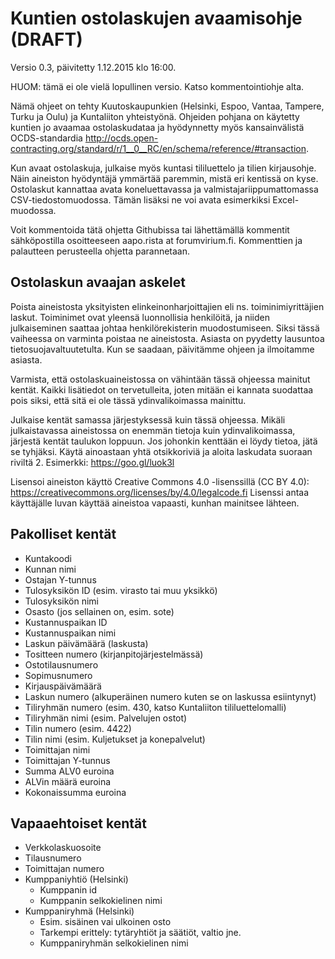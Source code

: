 Kuntien ostolaskujen avaamisohje (DRAFT)
========================================

Versio 0.3, päivitetty 1.12.2015 klo 16:00.

HUOM: tämä ei ole vielä lopullinen versio. Katso kommentointiohje alta.

Nämä ohjeet on tehty Kuutoskaupunkien (Helsinki, Espoo, Vantaa, Tampere,
Turku ja Oulu) ja Kuntaliiton yhteistyönä.
Ohjeiden pohjana on käytetty kuntien jo avaamaa ostolaskudataa ja hyödynnetty
myös kansainvälistä OCDS-standardia
http://ocds.open-contracting.org/standard/r/1__0__RC/en/schema/reference/#transaction.

Kun avaat ostolaskuja, julkaise myös kuntasi tililuettelo ja tilien kirjausohje.
Näin aineiston hyödyntäjä ymmärtää paremmin, mistä eri kentissä on kyse.
Ostolaskut kannattaa avata koneluettavassa ja valmistajariippumattomassa CSV-tiedostomuodossa. 
Tämän lisäksi ne voi avata esimerkiksi Excel-muodossa.

Voit kommentoida tätä ohjetta Githubissa tai lähettämällä kommentit
sähköpostilla osoitteeseen aapo.rista at forumvirium.fi. 
Kommenttien ja palautteen perusteella ohjetta parannetaan.

Ostolaskun avaajan askelet
--------------------------

Poista aineistosta yksityisten elinkeinonharjoittajien eli 
ns. toiminimiyrittäjien laskut. Toiminimet ovat yleensä luonnollisia henkilöitä, 
ja niiden julkaiseminen saattaa johtaa henkilörekisterin muodostumiseen.
Siksi tässä vaiheessa on varminta poistaa ne aineistosta. 
Asiasta on pyydetty lausuntoa tietosuojavaltuutetulta. 
Kun se saadaan, päivitämme ohjeen ja ilmoitamme asiasta.

Varmista, että ostolaskuaineistossa on vähintään tässä ohjeessa mainitut kentät.
Kaikki lisätiedot on tervetulleita, joten mitään ei kannata suodattaa pois
siksi, että sitä ei ole tässä ydinvalikoimassa mainittu.

Julkaise kentät samassa järjestyksessä kuin tässä ohjeessa. 
Mikäli julkaistavassa aineistossa on enemmän tietoja kuin ydinvalikoimassa,
järjestä kentät taulukon loppuun.
Jos johonkin kenttään ei löydy tietoa, jätä se tyhjäksi.
Käytä ainoastaan yhtä otsikkoriviä ja aloita laskudata suoraan riviltä 2.
Esimerkki: https://goo.gl/luok3l 

Lisensoi aineiston käyttö Creative Commons 4.0 -lisenssillä (CC BY 4.0):
https://creativecommons.org/licenses/by/4.0/legalcode.fi 
Lisenssi antaa käyttäjälle luvan käyttää aineistoa vapaasti,
kunhan mainitsee lähteen.

Pakolliset kentät
-----------------

* Kuntakoodi
* Kunnan nimi
* Ostajan Y-tunnus
* Tulosyksikön ID (esim. virasto tai muu yksikkö)
* Tulosyksikön nimi
* Osasto (jos sellainen on, esim. sote)
* Kustannuspaikan ID
* Kustannuspaikan nimi
* Laskun päivämäärä (laskusta)
* Tositteen numero (kirjanpitojärjestelmässä)
* Ostotilausnumero
* Sopimusnumero
* Kirjauspäivämäärä
* Laskun numero (alkuperäinen numero kuten se on laskussa esiintynyt)
* Tiliryhmän numero (esim. 430, katso Kuntaliiton tililuettelomalli) 
* Tiliryhmän nimi (esim. Palvelujen ostot)
* Tilin numero (esim. 4422)
* Tilin nimi (esim. Kuljetukset ja konepalvelut)
* Toimittajan nimi
* Toimittajan Y-tunnus
* Summa ALV0 euroina
* ALVin määrä euroina
* Kokonaissumma euroina

Vapaaehtoiset kentät
--------------------

* Verkkolaskuosoite
* Tilausnumero
* Toimittajan numero
* Kumppaniyhtiö (Helsinki)
  * Kumppanin id
  * Kumppanin selkokielinen nimi
* Kumppaniryhmä (Helsinki)
  * Esim. sisäinen vai ulkoinen osto
  * Tarkempi erittely: tytäryhtiöt ja säätiöt, valtio jne.
  * Kumppaniryhmän selkokielinen nimi

